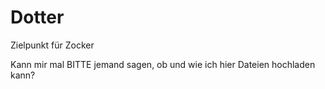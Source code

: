 Dotter
======

Zielpunkt für Zocker

Kann mir mal BITTE jemand sagen, ob und wie ich hier Dateien hochladen kann?
